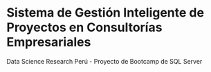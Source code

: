 # Sistema de Gestión Inteligente de Proyectos en Consultorías Empresariales
Data Science Research Perú - Proyecto de Bootcamp de SQL Server
